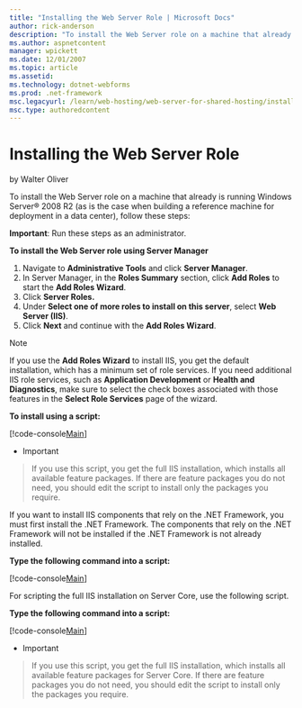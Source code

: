 ```yaml
---
title: "Installing the Web Server Role | Microsoft Docs"
author: rick-anderson
description: "To install the Web Server role on a machine that already is running Windows Server ® 2008 R2 (as is the case when building a reference machine for deployment..."
ms.author: aspnetcontent
manager: wpickett
ms.date: 12/01/2007
ms.topic: article
ms.assetid: 
ms.technology: dotnet-webforms
ms.prod: .net-framework
msc.legacyurl: /learn/web-hosting/web-server-for-shared-hosting/installing-the-web-server-role
msc.type: authoredcontent
---
```

Installing the Web Server Role
====================
by Walter Oliver

To install the Web Server role on a machine that already is running Windows Server® 2008 R2 (as is the case when building a reference machine for deployment in a data center), follow these steps:

**Important**: Run these steps as an administrator.

**To install the Web Server role using Server Manager**

1. Navigate to **Administrative Tools** and click **Server Manager**.
2. In Server Manager, in the **Roles Summary** section, click **Add Roles** to start the **Add Roles Wizard**.
3. Click **Server Roles.**
4. Under **Select one of more roles to install on this server**, select **Web Server (IIS)**.
5. Click **Next** and continue with the **Add Roles Wizard**.

> [!NOTE]
> If you use the **Add Roles Wizard** to install IIS, you get the default installation, which has a minimum set of role services. If you need additional IIS role services, such as **Application Development** or **Health and Diagnostics**, make sure to select the check boxes associated with those features in the **Select Role Services** page of the wizard.

**To install using a script:** 

[!code-console[Main](installing-the-web-server-role/samples/sample1.cmd)]

- > [!IMPORTANT]
 > If you use this script, you get the full IIS installation, which installs all available feature packages. If there are feature packages you do not need, you should edit the script to install only the packages you require.

If you want to install IIS components that rely on the .NET Framework, you must first install the .NET Framework. The components that rely on the .NET Framework will not be installed if the .NET Framework is not already installed.

**Type the following command into a script:** 

[!code-console[Main](installing-the-web-server-role/samples/sample2.cmd)]

For scripting the full IIS installation on Server Core, use the following script.

**Type the following command into a script:** 

[!code-console[Main](installing-the-web-server-role/samples/sample3.cmd)]

- > [!IMPORTANT]
 > If you use this script, you get the full IIS installation, which installs all available feature packages for Server Core. If there are feature packages you do not need, you should edit the script to install only the packages you require.